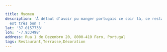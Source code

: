 ```yaml
---

title: Myomeu
description: 'À défaut d’avoir pu manger portugais ce soir là, ce restaurant polonais
  est très bon ! '
lat: '37.0157733'
lon: '-7.933498'
address: Rua 1 de Dezembro 20, 8000-410 Faro, Portugal
tags: Restaurant,Terrasse,Décoration
---
```

